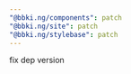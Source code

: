 ```yaml
---
"@bbki.ng/components": patch
"@bbki.ng/site": patch
"@bbki.ng/stylebase": patch
---
```


fix dep version
